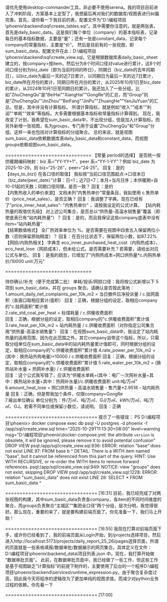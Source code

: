 请优先使用desktop-commander工具，非必要不使用serena。我的项目目前进入了冲刺阶段，方案基本上定型了，我想最后再对我们的数据库/视图表进行纠偏完善。首先，请你看一下我目前的表，配置文件为"D:\编程项目\phoenix\backend\sql\create_tables.sql"。其中需要你注意的，就是两张表，首先是daily_basic_data，这是我们每个单位（company）的基本指标表，记录每日的基本指标数据，主要是"量"；还有一张是constant_data，记录每个company的常量指标，主要是"价"。
然后是目前有的一张视图，即sum_basic_data，配置文件在此：D:\编程项目\phoenix\backend\sql\create_view.sql。它是根据数据库表daily_basic_sheet建立的，按company>按item，然后分为8个时间口径对value进行累计，这8个时间口径分别为biz_date（即为当前时间的昨日），同期日（biz_date的去年同期日），以biz_date为最后一天的近7日累计，以同期日为最后一天的近7日累计，biz_date所在月份的累计，同期日所在月份的累计，从2025年10月1日至biz_date的累计，从2024年10月1日至同期日的累计。我还加入了一些分组，比如"ZhuChengQu"是"BeiHai""XiangHai""GongRe"的汇总，而"Group"则是"ZhuChengQu""JinZhou""BeiFang""JinPu""ZhuangHe""YanJiuYuan"的汇总。但是，其中并没有计算指标。
所谓计算指标，就是例如"收入""成本""利润""单耗""效率"等指标。大多需要根据基本指标和常量指标计算得到。
现在，我改变了计划，我希望在sum_basic_data中，不出现分组，但是加入计算指标。而另外新增一张视图，名为groups，专门用于设置"ZhuChengQu"和"Group"分组，这样一来也包括对计算指标的分组聚合。
总的来说，就是视图sum_basic_data依赖数据库表daily_basic_data和constant_data，而视图groups依赖视图sum_basic_data。


==============================
【常量 period的选择】
是否统一按供暖期编码映射：biz 系=“YY-YY+1”、peer 系=“YY-1-YY”？例如 biz_date 为 2025-10-29，则 biz=“25-26”，peer=“24-25”。
回复：是的                                                             
【days_to_biz() 在各口径的取值】
我拟按“当前口径范围起点→口径末日（biz_date/peer_date）”计算：日=1；近7日=7；本月=当月日序；本供暖期=自10-01起的天数；同期口径同理。是否一致？
回复：是的                                          
【内售热收入的单价来源】
文档未列“内售热单价”常量条目，我拟使用 c.售热单价（price_heat_sales）。是否正确？ 
回复：我调整了字典，现在已经有了"price_inner_heat_sales": "内售热单价"  ，请按我设定的公式计算。
【站内耗热量的取值优先级】
对上述公司集合，是否总以“供热量-高温水销售量”覆盖（即使底表已有“站内耗热量”）？
回复：是的，而且我保证这些company底表中没有item=“站内耗热量”                                                                                            
【结果数值格式】
全厂热效率单位为 %。是否需要在视图中四舍五入保留两位小数（否则保留原始精度）？
回复：在百分比状态下，保留两位小数，如87.22%                                                                                                         
【网损/内购热相关】
字典含 eco_inner_purchased_heat_cost（内购热成本）、eco_heat_lose（网损成本），但未给公式。是否需要补充？若需要，请给出对应公式与单位。
回复：是我的疏忽，已增加了"内购热成本=网口供热量*c.内购热单价/10000          unit:万元"   

==============================

待你确认/补充（便于完成第二批）
单耗/投诉/网损口径：我将按公式新增以下 5 项到 sum_basic_data，并在 groups 聚合。请确认是否按此落地：                                                                                       
1.amount_daily_net_complaints_per_10k_m2 = 当日撤件后净投诉量 / c.挂网面积（各窗口取相应累计/面积）
回复：正确，根据分组的设定，取相应company的"c.挂网面积"累计值                                                                                      
2.rate_std_coal_per_heat = 标煤耗量 / c.供暖收费面积   
回复：正确，根据分组的设定，取相应company的"c.供暖收费面积"累计值
3.rate_heat_per_10k_m2 = 站内耗热量 / c.供暖收费面积（对你指定公司集合用“供热量-高温水销售量”）
回复：在视图sum_basic_data中，我设定了站内耗热量的适用范围，因为在此范围之外，其它company自带这个指标，所以，只需取分组单位在sum_basic_data中的站内耗热量累计值即可，同时根据分组的设定，取相应company的"c.供暖收费面积"累计值
4.rate_power_per_10k_m2 = (其中：换热站外购电量)×10000 / c.供暖收费面积
回复：正确，根据分组的设定，取相应company的"c.供暖收费面积"累计值
5.rate_water_per_10k_m2 = (换热站补水量 + 热网补水量) / c.供暖收费面积    
回复：这个公式我写错了，应该为“供暖水单耗=(其中：电厂一次网补水量+其中：换热站补水量+其中：热网补水量)/c.供暖收费面积           unit:吨/万㎡”
6.amount_heat_lose = 网口供热量 - 高温水销售量 - 售汽量×2.9518 - 站内耗热量 
回复：正确，但是帮我加个条件，仅限company=GongRe                                                                                                     
7.输出单位确认
单位分别为：件/万㎡、吨/万㎡、GJ/万㎡、kWh/万㎡、吨/万㎡、GJ。若需不同单位或保留小数位，请说明。
回复：正确     

================================
提示了一些错误：
PS D:\编程项目\phoenix> docker compose exec db psql -U postgres -d phoenix -f /app/sql/create_view.sql
time="2025-10-29T11:13:30+08:00" level=warning msg="D:\\编程项目\\phoenix\\docker-compose.yml: the attribute `version` is obsolete, it will be ignored, please remove it to avoid potential confusion"
DROP VIEW
psql:/app/sql/create_view.sql:936: ERROR:  relation "base" does not exist
LINE 97:   FROM base b
                ^
DETAIL:  There is a WITH item named "base", but it cannot be referenced from this part of the query.
HINT:  Use WITH RECURSIVE, or re-order the WITH items to remove forward references.
psql:/app/sql/create_view.sql:949: NOTICE:  view "groups" does not exist, skipping
DROP VIEW
psql:/app/sql/create_view.sql:1228: ERROR:  relation "sum_basic_data" does not exist
LINE 28:   SELECT * FROM sum_basic_data
                         ^

================================
[16:31]
目前，我已经完成了对两张视图的构建，其中sum_basic_data负责各company，各item的不同时间维度的聚合，而groups负责聚合“主城区”“集团全口径”两个分组，层次分明，我觉得很好。那么现在，重要的来了，就是要构建前端页面了。你先准备一下，我们马上开始！


================================
[16:55]
我现在打算对前端页面下手，或许你已经看到了，我的前端页面从Login开始，到/projects选择项目，然后进入http://localhost:5173/projects/daily_report_25_26/pages选择页面，所谓的页面就是一些表格填报/数据审批/数据展示的网页集合。具体定义在文件：D:\编程项目\phoenix\backend_data\项目列表.json 中。现在，我打算开始做 “数据审批页面”。
此前，在数据审批页面中，我已经做了一些工作，但这些工作是基于视图缺乏“计算指标”的前提下制作的，主要使用了后台的一个程序D:\编程项目\phoenix\backend\services\runtime_expression.py。由于聚合复杂度过高，因此我今天将程序的逻辑改为了更加单纯的视图求值，而减少对python业务过程的依赖。你先看一下

================================
[17:00]